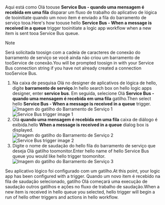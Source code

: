 <span data-ttu-id="271af-101">Aqui está como Olá toouse **Service Bus - quando uma mensagem é recebida em uma fila** disparar um fluxo de trabalho do aplicativo de lógica de tooinitiate quando um novo item é enviado a fila do barramento de serviço tooa.</span><span class="sxs-lookup"><span data-stu-id="271af-101">Here's how toouse hello **Service Bus - When a message is received in a queue** trigger tooinitiate a logic app workflow when a new item is sent tooa Service Bus queue.</span></span>  

> [!NOTE]
> <span data-ttu-id="271af-102">Será solicitada toosign com a cadeia de caracteres de conexão do barramento de serviço se você ainda não criou um barramento de tooService de conexão.</span><span class="sxs-lookup"><span data-stu-id="271af-102">You will be prompted toosign in with your Service Bus connection string if you have not already created a connection tooService Bus.</span></span>  
> 
> 

1. <span data-ttu-id="271af-103">Na caixa de pesquisa Olá no designer de aplicativos de lógica de hello, digite **barramento de serviço**.</span><span class="sxs-lookup"><span data-stu-id="271af-103">In hello search box on hello logic apps designer, enter **service bus**.</span></span> <span data-ttu-id="271af-104">Em seguida, selecione Olá **Service Bus - quando uma mensagem é recebida em uma fila** gatilho.</span><span class="sxs-lookup"><span data-stu-id="271af-104">Then select hello **Service Bus - When a message is received in a queue** trigger.</span></span>  
   <span data-ttu-id="271af-105">![Imagem do gatilho do Barramento de Serviço 1](./media/connectors-create-api-servicebus/trigger-1.png)</span><span class="sxs-lookup"><span data-stu-id="271af-105">![Service Bus trigger image 1](./media/connectors-create-api-servicebus/trigger-1.png)</span></span>   
2. <span data-ttu-id="271af-106">Olá **quando uma mensagem é recebida em uma fila** caixa de diálogo é exibida.</span><span class="sxs-lookup"><span data-stu-id="271af-106">hello **When a message is received in a queue** dialog box is displayed.</span></span>  
   <span data-ttu-id="271af-107">![Imagem do gatilho do Barramento de Serviço 2](./media/connectors-create-api-servicebus/trigger-2.png)</span><span class="sxs-lookup"><span data-stu-id="271af-107">![Service Bus trigger image 2](./media/connectors-create-api-servicebus/trigger-2.png)</span></span>   
3. <span data-ttu-id="271af-108">Digite o nome de saudação do hello fila do barramento de serviço que deseja Olá gatilho toomonitor.</span><span class="sxs-lookup"><span data-stu-id="271af-108">Enter hello name of hello Service Bus queue you would like hello trigger toomonitor.</span></span>   
   ![Imagem do gatilho do Barramento de Serviço 3](./media/connectors-create-api-servicebus/trigger-3.png)   

<span data-ttu-id="271af-110">Seu aplicativo lógico foi configurado com um gatilho.</span><span class="sxs-lookup"><span data-stu-id="271af-110">At this point, your logic app has been configured with a trigger.</span></span> <span data-ttu-id="271af-111">Quando um novo item é recebido na fila de saudação selecionado, gatilho Olá começará uma execução de saudação outros gatilhos e ações no fluxo de trabalho de saudação.</span><span class="sxs-lookup"><span data-stu-id="271af-111">When a new item is received in hello queue you selected, hello trigger will begin a run of hello other triggers and actions in hello workflow.</span></span>    

